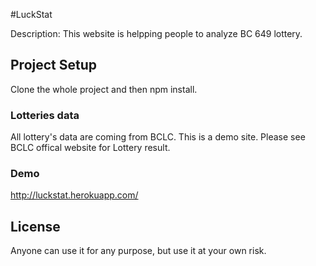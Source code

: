 #LuckStat

Description: This website is helpping people to analyze BC 649 lottery. 

## Project Setup

Clone the whole project and then npm install.

### Lotteries data

All lottery's data are coming from BCLC. 
This is a demo site. Please see BCLC offical website for Lottery result.

### Demo
http://luckstat.herokuapp.com/

## License
Anyone can use it for any purpose, but use it at your own risk.
